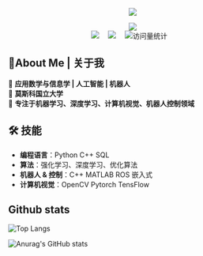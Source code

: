 <div align="center">
<p align="center">
<img src="https://capsule-render.vercel.app/api?type=waving&color=timeGradient&height=260&&section=header&text=Hi%20There！&fontSize=90&fontAlign=55&fontAlignY=28&desc=I%20'm%20Yao%20Guozheng&descAlign=50&descSize=30&descAlignY=56" />
</p>    
     
  <div>
    <a href="https://github.com/Ericsciencer">
      <img src="https://readme-typing-svg.demolab.com?font=Fira+Code&pause=1000&width=980&lines=console.log(%22Hello%2C%20World!%22);Welcome to my Github! &center=true&size=35&color=#33ccff " />
    </a>
  </div>
   
   <!-- cute cat pictures 图片-->

   <!-- profile logo 个人资料徽标 -->
  <div>
     <!-- csdn -->
     <a href="https://blog.csdn.net/Eric005"><img src="https://img.shields.io/badge/CSDN-博客-ff3300" /></a>&emsp;
      <!-- zhihu -->
     <a href="https://www.zhihu.com/people/xin-shi-dai-zhu-yi-jie-ban-ren"><img src="https://img.shields.io/badge/Zhihu-知乎-3399ff" /></a>&emsp;     
    <!-- visitor -->
    <img src="https://komarev.com/ghpvc/?username=Ericsciencer&label=Views&color=orange&style=flat" alt="访问量统计" />&emsp;

  </div>

  
<!-- Snake Code Contribution Map 贪吃蛇代码贡献图 -->


</div>


## 👋About Me | 关于我

📕 **应用数学与信息学 | 人工智能 | 机器人**    
🏫 **莫斯科国立大学**    
🎯 **专注于机器学习、深度学习、计算机视觉、机器人控制领域**    

  
<!--
**Ericsciencer/Ericsciencer** is a ✨ _special_ ✨ repository because its `README.md` (this file) appears on your GitHub profile.

Here are some ideas to get you started:

- 🔭 I’m currently working on ...
- 🌱 I’m currently learning ...
- 👯 I’m looking to collaborate on ...
- 🤔 I’m looking for help with ...
- 💬 Ask me about ...
- 📫 How to reach me: ...
- 😄 Pronouns: ...
- ⚡ Fun fact: ...
-->

## 🛠 技能
- **编程语言**：Python C++ SQL    
- **算法**：强化学习、深度学习、优化算法    
- **机器人 & 控制**：C++ MATLAB ROS 嵌入式    
- **计算机视觉**：OpenCV Pytorch TensFlow    

## Github stats
![Top Langs](https://github-readme-stats.vercel.app/api/top-langs/?username=Ericsciencer)

![Anurag's GitHub stats](https://github-readme-stats.vercel.app/api?username=Ericsciencer)
